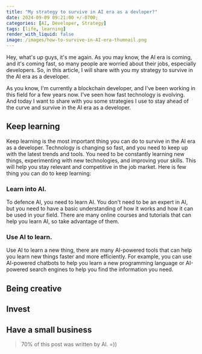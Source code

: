 ```yaml
---
title: "My strategy to survive in AI era as a devloper?"
date: 2024-09-09 09:21:00 +/-0700;
categories: [AI, Developer, Strategy]
tags: [life, learning]
render_with_liquid: false
image: /images/how-to-survive-in-AI-era-thumnail.png
---
```


Hey, what's up guys, it's me again. As you may know, the AI era is coming, and it's coming fast, so many people are worried about their jobs, especially developers. So, in this article, I will share with you my strategy to survive in the AI era as a developer.

As you know, I'm currently a blockchain developer, and I've been working in this field for a few years now. I've seen how fast technology is evolving. And today I want to share with you some strategies I use to stay ahead of the curve and survive in the AI era as a developer.

## Keep learning

Keep learning is the most important thing you can do to survive in the AI era as a developer. Technology is changing so fast, and you need to keep up with the latest trends and tools. You need to be constantly learning new things, experimenting with new technologies, and improving your skills. This will help you stay relevant and competitive in the job market. Here is few thing you can do to keep learning:

### Learn into AI.

To defence AI, you need to learn AI. You don't need to be an expert in AI, but you need to have a basic understanding of how it works and how it can be used in your field. There are many online courses and tutorials that can help you learn AI, so take advantage of them.

### Use AI to learn.

Use AI to learn a new thing, there are many AI-powered tools that can help you learn new things faster and more efficiently. For example, you can use AI-powered chatbots to help you learn a new programming language or AI-powered search engines to help you find the information you need.

## Being creative

## Invest

## Have a small business

> 70% of this post was written by AI. =))
